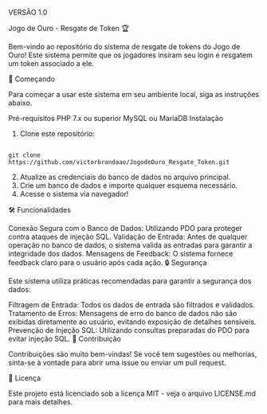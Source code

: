 VERSÃO 1.0

Jogo de Ouro - Resgate de Token 🏆

Bem-vindo ao repositório do sistema de resgate de tokens do Jogo de Ouro! Este sistema permite que os jogadores insiram seu login e resgatem um token associado a ele.

🚀 Começando

Para começar a usar este sistema em seu ambiente local, siga as instruções abaixo.

Pré-requisitos
PHP 7.x ou superior
MySQL ou MariaDB
Instalação
1. Clone este repositório:

```

git clone https://github.com/victorbrandaao/JogodeOuro_Resgate_Token.git

```

2. Atualize as credenciais do banco de dados no arquivo principal.
3. Crie um banco de dados e importe qualquer esquema necessário.
4. Acesse o sistema via navegador!

🛠️ Funcionalidades

Conexão Segura com o Banco de Dados: Utilizando PDO para proteger contra ataques de injeção SQL.
Validação de Entrada: Antes de qualquer operação no banco de dados, o sistema valida as entradas para garantir a integridade dos dados.
Mensagens de Feedback: O sistema fornece feedback claro para o usuário após cada ação.
🔒 Segurança

Este sistema utiliza práticas recomendadas para garantir a segurança dos dados:

Filtragem de Entrada: Todos os dados de entrada são filtrados e validados.
Tratamento de Erros: Mensagens de erro do banco de dados não são exibidas diretamente ao usuário, evitando exposição de detalhes sensíveis.
Prevenção de Injeção SQL: Utilizando consultas preparadas do PDO para evitar injeção SQL.
🤝 Contribuição

Contribuições são muito bem-vindas! Se você tem sugestões ou melhorias, sinta-se à vontade para abrir uma issue ou enviar um pull request.

📝 Licença

Este projeto está licenciado sob a licença MIT - veja o arquivo LICENSE.md para mais detalhes.


